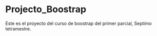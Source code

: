 # Projecto_Boostrap
Este es el proyecto del curso de boostrap del primer parcial, Septimo tetramestre.

